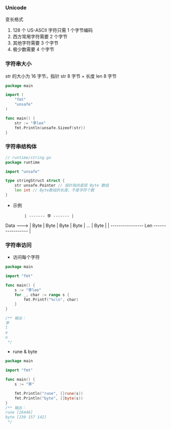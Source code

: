 ### Unicode

变长格式

1. 128 个 US-ASCII 字符只需 1 个字节编码
2. 西方常用字符需要 2 个字节
3. 其他字符需要 3 个字节
4. 极少数需要 4 个字节


### 字符串大小

str 的大小为 16 字节，指针 str 8 字节 + 长度 len 8 字节

```go
package main

import (
	"fmt"
	"unsafe"
)

func main() {
	str := "李lee"
    fmt.Println(unsafe.Sizeof(str))
}
```


### 字符串结构体

```go
// runtime/string.go
package runtime

import "unsafe"

type stringStruct struct {
	str unsafe.Pointer // 指针指向底层 Byte 数组
	len int // Byte数组的长度，不是字符个数
}
```

* 示例

           | ------- 李 ------- |
Data --->  | Byte | Byte | Byte | Byte | ... | Byte |
           | ---------------- Len ----------------- |


### 字符串访问

* 访问每个字符

```go
package main

import "fmt"

func main() {
	s := "李lee"
	for _, char := range s {
		fmt.Printf("%c\n", char)
	}
}

/** 输出：
李
l
e
e
 */
```

* rune & byte

```go
package main

import "fmt"

func main() {
	s := "李"

	fmt.Println("rune", []rune(s))
	fmt.Println("byte", []byte(s))
}
/** 输出：
rune [26446]
byte [230 157 142]
 */
```

